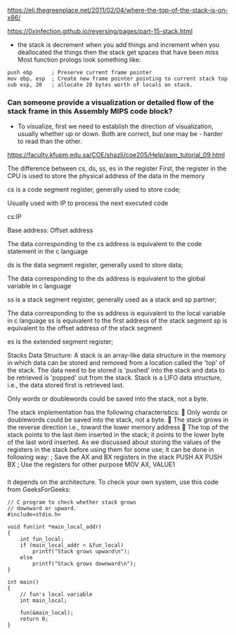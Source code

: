 https://eli.thegreenplace.net/2011/02/04/where-the-top-of-the-stack-is-on-x86/


https://0xinfection.github.io/reversing/pages/part-15-stack.html

-  the stack is decrement when you add things and increment when you deallocated the things then the stack get spaces that have been miss
Most function prologs look something like:

``` 
push ebp      ; Preserve current frame pointer
mov ebp, esp  ; Create new frame pointer pointing to current stack top
sub esp, 20   ; allocate 20 bytes worth of locals on stack. 
``` 

### Can someone provide a visualization or detailed flow of the stack frame in this Assembly MIPS code block?
- To visualize, first we need to establish the direction of visualization, usually whether up or down.  Both are correct, but one may be - harder to read than the other.


https://faculty.kfupm.edu.sa/COE/shazli/coe205/Help/asm_tutorial_09.html


The difference between cs, ds, ss, es in the register
First, the register in the CPU is used to store the physical address of the data in the memory

cs is a code segment register, generally used to store code;

 Usually used with IP to process the next executed code

cs:IP

Base address: Offset address

The data corresponding to the cs address is equivalent to the code statement in the c language

ds is the data segment register, generally used to store data;

The data corresponding to the ds address is equivalent to the global variable in c language

ss is a stack segment register, generally used as a stack and sp partner;

The data corresponding to the ss address is equivalent to the local variable in c language
ss is equivalent to the first address of the stack segment sp is equivalent to the offset address of the stack segment

es is the extended segment register; 



Stacks Data Structure:
A stack is an array-like data structure in the memory in which data can be stored and removed from a location
called the 'top' of the stack. The data need to be stored is 'pushed' into the stack and data to be retrieved is
'popped' out from the stack. Stack is a LIFO data structure, i.e., the data stored first is retrieved last.


Only words or doublewords could be saved into the stack, not a byte.

The stack implementation has the following characteristics:
 Only words or doublewords could be saved into the stack, not a byte.
 The stack grows in the reverse direction i.e., toward the lower memory address
 The top of the stack points to the last item inserted in the stack; it points to the lower byte of the last word
inserted.
As we discussed about storing the values of the registers in the stack before using them for some use; it can be
done in following way:
; Save the AX and BX registers in the stack
PUSH AX
PUSH BX
; Use the registers for other purpose
MOV AX, VALUE1


### 
It depends on the architecture. To check your own system, use this code from GeeksForGeeks:

```
// C program to check whether stack grows 
// downward or upward. 
#include<stdio.h> 

void fun(int *main_local_addr) 
{ 
    int fun_local; 
    if (main_local_addr < &fun_local) 
        printf("Stack grows upward\n"); 
    else
        printf("Stack grows downward\n"); 
} 

int main() 
{ 
    // fun's local variable 
    int main_local; 

    fun(&main_local); 
    return 0; 
}
```